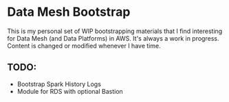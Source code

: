 # Data Mesh Bootstrap
This is my personal set of WIP bootstrapping materials that I find interesting for Data Mesh (and Data Platforms) in AWS. It's always a work in progress. Content is changed or modified whenever I have time.


## TODO: 
* Bootstrap Spark History Logs
* Module for RDS with optional Bastion
